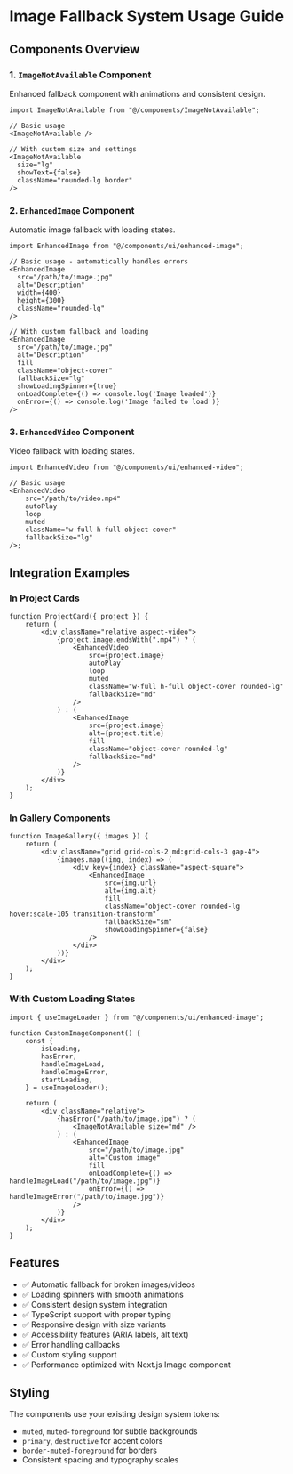 # Image Fallback System Usage Guide

## Components Overview

### 1. `ImageNotAvailable` Component

Enhanced fallback component with animations and consistent design.

```tsx
import ImageNotAvailable from "@/components/ImageNotAvailable";

// Basic usage
<ImageNotAvailable />

// With custom size and settings
<ImageNotAvailable
  size="lg"
  showText={false}
  className="rounded-lg border"
/>
```

### 2. `EnhancedImage` Component

Automatic image fallback with loading states.

```tsx
import EnhancedImage from "@/components/ui/enhanced-image";

// Basic usage - automatically handles errors
<EnhancedImage
  src="/path/to/image.jpg"
  alt="Description"
  width={400}
  height={300}
  className="rounded-lg"
/>

// With custom fallback and loading
<EnhancedImage
  src="/path/to/image.jpg"
  alt="Description"
  fill
  className="object-cover"
  fallbackSize="lg"
  showLoadingSpinner={true}
  onLoadComplete={() => console.log('Image loaded')}
  onError={() => console.log('Image failed to load')}
/>
```

### 3. `EnhancedVideo` Component

Video fallback with loading states.

```tsx
import EnhancedVideo from "@/components/ui/enhanced-video";

// Basic usage
<EnhancedVideo
    src="/path/to/video.mp4"
    autoPlay
    loop
    muted
    className="w-full h-full object-cover"
    fallbackSize="lg"
/>;
```

## Integration Examples

### In Project Cards

```tsx
function ProjectCard({ project }) {
    return (
        <div className="relative aspect-video">
            {project.image.endsWith(".mp4") ? (
                <EnhancedVideo
                    src={project.image}
                    autoPlay
                    loop
                    muted
                    className="w-full h-full object-cover rounded-lg"
                    fallbackSize="md"
                />
            ) : (
                <EnhancedImage
                    src={project.image}
                    alt={project.title}
                    fill
                    className="object-cover rounded-lg"
                    fallbackSize="md"
                />
            )}
        </div>
    );
}
```

### In Gallery Components

```tsx
function ImageGallery({ images }) {
    return (
        <div className="grid grid-cols-2 md:grid-cols-3 gap-4">
            {images.map((img, index) => (
                <div key={index} className="aspect-square">
                    <EnhancedImage
                        src={img.url}
                        alt={img.alt}
                        fill
                        className="object-cover rounded-lg hover:scale-105 transition-transform"
                        fallbackSize="sm"
                        showLoadingSpinner={false}
                    />
                </div>
            ))}
        </div>
    );
}
```

### With Custom Loading States

```tsx
import { useImageLoader } from "@/components/ui/enhanced-image";

function CustomImageComponent() {
    const {
        isLoading,
        hasError,
        handleImageLoad,
        handleImageError,
        startLoading,
    } = useImageLoader();

    return (
        <div className="relative">
            {hasError("/path/to/image.jpg") ? (
                <ImageNotAvailable size="md" />
            ) : (
                <EnhancedImage
                    src="/path/to/image.jpg"
                    alt="Custom image"
                    fill
                    onLoadComplete={() => handleImageLoad("/path/to/image.jpg")}
                    onError={() => handleImageError("/path/to/image.jpg")}
                />
            )}
        </div>
    );
}
```

## Features

-   ✅ Automatic fallback for broken images/videos
-   ✅ Loading spinners with smooth animations
-   ✅ Consistent design system integration
-   ✅ TypeScript support with proper typing
-   ✅ Responsive design with size variants
-   ✅ Accessibility features (ARIA labels, alt text)
-   ✅ Error handling callbacks
-   ✅ Custom styling support
-   ✅ Performance optimized with Next.js Image component

## Styling

The components use your existing design system tokens:

-   `muted`, `muted-foreground` for subtle backgrounds
-   `primary`, `destructive` for accent colors
-   `border-muted-foreground` for borders
-   Consistent spacing and typography scales
